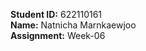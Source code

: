 <p>
    <b>Student ID:</b> 622110161<br />
    <b>Name:</b> Natnicha Marnkaewjoo<br />
    <b>Assignment:</b> Week-06
</p>